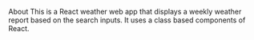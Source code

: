 About
This is a React weather web app that displays a weekly weather report based on the search inputs. It uses a class based components of React.
